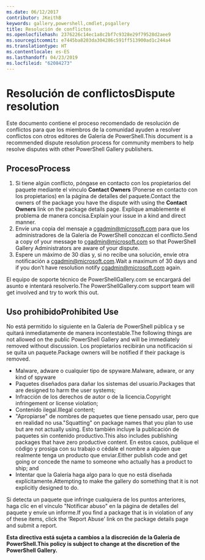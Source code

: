```yaml
---
ms.date: 06/12/2017
contributor: JKeithB
keywords: gallery,powershell,cmdlet,psgallery
title: Resolución de conflictos
ms.openlocfilehash: 2376226c14ec1a8c2bf7c9328e29f79528d2aee9
ms.sourcegitcommit: e7445ba8203da304286c591ff513900ad1c244a4
ms.translationtype: HT
ms.contentlocale: es-ES
ms.lasthandoff: 04/23/2019
ms.locfileid: "62084273"
---
```

# <a name="dispute-resolution"></a><span data-ttu-id="083f5-103">Resolución de conflictos</span><span class="sxs-lookup"><span data-stu-id="083f5-103">Dispute resolution</span></span>

<span data-ttu-id="083f5-104">Este documento contiene el proceso recomendado de resolución de conflictos para que los miembros de la comunidad ayuden a resolver conflictos con otros editores de Galería de PowerShell.</span><span class="sxs-lookup"><span data-stu-id="083f5-104">This document is a recommended dispute resolution process for community members to help resolve disputes with other PowerShell Gallery publishers.</span></span>

## <a name="process"></a><span data-ttu-id="083f5-105">Proceso</span><span class="sxs-lookup"><span data-stu-id="083f5-105">Process</span></span>

1. <span data-ttu-id="083f5-106">Si tiene algún conflicto, póngase en contacto con los propietarios del paquete mediante el vínculo **Contact Owners** (Ponerse en contacto con los propietarios) en la página de detalles del paquete.</span><span class="sxs-lookup"><span data-stu-id="083f5-106">Contact the owners of the package you have the dispute with using the **Contact Owners** link on the package details page.</span></span>
   <span data-ttu-id="083f5-107">Explique amablemente el problema de manera concisa.</span><span class="sxs-lookup"><span data-stu-id="083f5-107">Explain your issue in a kind and direct manner.</span></span>
2. <span data-ttu-id="083f5-108">Envíe una copia del mensaje a [cgadmin@microsoft.com](mailto:cgadmin@microsoft.com) para que los administradores de la Galería de PowerShell conozcan el conflicto.</span><span class="sxs-lookup"><span data-stu-id="083f5-108">Send a copy of your message to [cgadmin@microsoft.com](mailto:cgadmin@microsoft.com) so that PowerShell Gallery Administrators are aware of your dispute.</span></span>
3. <span data-ttu-id="083f5-109">Espere un máximo de 30 días y, si no recibe una solución, envíe otra notificación a [cgadmin@microsoft.com](mailto:cgadmin@microsoft.com).</span><span class="sxs-lookup"><span data-stu-id="083f5-109">Wait a maximum of 30 days and if you don’t have resolution notify [cgadmin@microsoft.com](mailto:cgadmin@microsoft.com) again.</span></span>

<span data-ttu-id="083f5-110">El equipo de soporte técnico de PowerShellGallery.com se encargará del asunto e intentará resolverlo.</span><span class="sxs-lookup"><span data-stu-id="083f5-110">The PowerShellGallery.com support team will get involved and try to work this out.</span></span>

## <a name="prohibited-use"></a><span data-ttu-id="083f5-111">Uso prohibido</span><span class="sxs-lookup"><span data-stu-id="083f5-111">Prohibited Use</span></span>

<span data-ttu-id="083f5-112">No está permitido lo siguiente en la Galería de PowerShell pública y se quitará inmediatamente de manera incontestable.</span><span class="sxs-lookup"><span data-stu-id="083f5-112">The following things are not allowed on the public PowerShell Gallery and will be immediately removed without discussion.</span></span>  <span data-ttu-id="083f5-113">Los propietarios recibirán una notificación si se quita un paquete.</span><span class="sxs-lookup"><span data-stu-id="083f5-113">Package owners will be notified if their package is removed.</span></span>

- <span data-ttu-id="083f5-114">Malware, adware o cualquier tipo de spyware.</span><span class="sxs-lookup"><span data-stu-id="083f5-114">Malware, adware, or any kind of spyware</span></span>
- <span data-ttu-id="083f5-115">Paquetes diseñados para dañar los sistemas del usuario.</span><span class="sxs-lookup"><span data-stu-id="083f5-115">Packages that are designed to harm the user systems;</span></span>
- <span data-ttu-id="083f5-116">Infracción de los derechos de autor o de la licencia.</span><span class="sxs-lookup"><span data-stu-id="083f5-116">Copyright infringement or license violation;</span></span>
- <span data-ttu-id="083f5-117">Contenido ilegal.</span><span class="sxs-lookup"><span data-stu-id="083f5-117">Illegal content;</span></span>
- <span data-ttu-id="083f5-118">"Apropiarse" de nombres de paquetes que tiene pensado usar, pero que en realidad no usa.</span><span class="sxs-lookup"><span data-stu-id="083f5-118">"Squatting" on package names that you plan to use but are not actually using.</span></span> <span data-ttu-id="083f5-119">Esto también incluye la publicación de paquetes sin contenido productivo.</span><span class="sxs-lookup"><span data-stu-id="083f5-119">This also includes publishing packages that have zero productive content.</span></span>
  <span data-ttu-id="083f5-120">En estos casos, publique el código y prosiga con su trabajo o cédale el nombre a alguien que realmente tenga un producto que enviar.</span><span class="sxs-lookup"><span data-stu-id="083f5-120">Either publish code and get going or concede the name to someone who actually has a product to ship; and</span></span>
- <span data-ttu-id="083f5-121">Intentar que la Galería haga algo para lo que no está diseñada explícitamente.</span><span class="sxs-lookup"><span data-stu-id="083f5-121">Attempting to make the gallery do something that it is not explicitly designed to do.</span></span>

<span data-ttu-id="083f5-122">Si detecta un paquete que infringe cualquiera de los puntos anteriores, haga clic en el vínculo "Notificar abuso" en la página de detalles del paquete y envíe un informe.</span><span class="sxs-lookup"><span data-stu-id="083f5-122">If you find a package that is in violation of any of these items, click the ‘Report Abuse’ link on the package details page and submit a report.</span></span>

<span data-ttu-id="083f5-123">**Esta directiva está sujeta a cambios a la discreción de la Galería de PowerShell.**</span><span class="sxs-lookup"><span data-stu-id="083f5-123">**This policy is subject to change at the discretion of the PowerShell Gallery.**</span></span>
